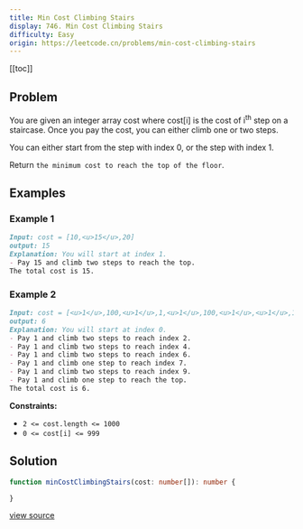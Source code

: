 ```yaml
---
title: Min Cost Climbing Stairs
display: 746. Min Cost Climbing Stairs
difficulty: Easy
origin: https://leetcode.cn/problems/min-cost-climbing-stairs
---
```


[[toc]]

## Problem

You are given an integer array cost where cost[i] is the cost of i<sup>th</sup> step on a staircase. Once you pay the cost, you can either climb one or two steps.

You can either start from the step with index 0, or the step with index 1.

Return `the minimum cost to reach the top of the floor`.

## Examples

### Example 1

```md
Input: cost = [10,<u>15</u>,20]
output: 15
Explanation: You will start at index 1.
- Pay 15 and climb two steps to reach the top.
The total cost is 15.
```

### Example 2

```md
Input: cost = [<u>1</u>,100,<u>1</u>,1,<u>1</u>,100,<u>1</u>,<u>1</u>,100,<u>1</u>]
output: 6
Explanation: You will start at index 0.
- Pay 1 and climb two steps to reach index 2.
- Pay 1 and climb two steps to reach index 4.
- Pay 1 and climb two steps to reach index 6.
- Pay 1 and climb one step to reach index 7.
- Pay 1 and climb two steps to reach index 9.
- Pay 1 and climb one step to reach the top.
The total cost is 6.
```

**Constraints:**

- <code>2 &lt;= cost.length &lt;= 1000</code>
- <code>0 &lt;= cost[i] &lt;= 999</code>

## Solution

```ts
function minCostClimbingStairs(cost: number[]): number {

}
```

[view source](https://leetcode.cn/problems/min-cost-climbing-stairs)

